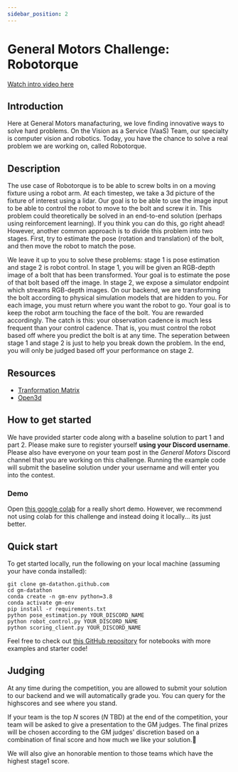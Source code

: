 ```yaml
---
sidebar_position: 2
---
```


# General Motors Challenge: Robotorque

[Watch intro video here](https://youtube.com)

## Introduction
Here at General Motors manafacturing, we love finding innovative ways to solve hard problems.
On the Vision as a Service (VaaS) Team, our specialty is computer vision and robotics.
Today, you have the chance to solve a real problem we are working on, called Robotorque.

## Description
The use case of Robotorque is to be able to screw bolts in on a moving fixture using a robot arm.
At each timestep, we take a 3d picture of the fixture of interest using a lidar.
Our goal is to be able to use the image
input to be able to control the robot to move to the bolt and screw it in.
This problem could theoretically be solved in an end-to-end solution (perhaps using reinforcement learning).
If you think you can do this, go right ahead!
However, another common approach is to divide this problem into two stages.
First, try to estimate the pose (rotation and translation) of the bolt, and then move the 
robot to match the pose.

We leave it up to you to solve these problems: stage 1 is pose estimation and stage 2 is robot control. 
In stage 1, you will be given an RGB-depth image of a bolt that has been transformed.
Your goal is to estimate the pose of that bolt based off the image.
In stage 2, we expose a simulator endpoint which streams RGB-depth images. On our backend, we are transforming
the bolt according to physical simulation models that are hidden to you. For each image, you must return
where you want the robot to go. Your goal is to keep the robot arm touching the face of the bolt. You
are rewarded accordingly. The catch is this: your observation cadence is much less frequent than your control cadence.
That is, you must control the robot based off where you predict the bolt is at any time.
The seperation between stage 1 and stage 2 is just to help you break down the problem. 
In the end, you will only be judged based off your performance on stage 2.


## Resources
- [Tranformation Matrix](https://en.wikipedia.org/wiki/Transformation_matrix)
- [Open3d](http://www.open3d.org/docs/release/introduction.html)
 

## How to get started
We have provided starter code along with a baseline solution to part 1 and part 2.
Please make sure to register yourself **using your Discord username**.
Please also have everyone on your team post in the *General Motors* Discord channel
that you are working on this challenge.
Running the example code will submit the baseline solution under your username
and will enter you into the contest.

### Demo
Open [this google colab](https://colab.research.google.com/drive/1jCrbcQwIKktIp0ea_v_4kHsZ71vmoaiK#scrollTo=Ux0rXpz1i8T7)
for a really short demo. However, we recommend not using colab for this challenge and instead doing it locally... its just better.

## Quick start
To get started locally, run the following on your local machine (assuming your have conda installed):
```
git clone gm-datathon.github.com
cd gm-datathon
conda create -n gm-env python=3.8
conda activate gm-env 
pip install -r requirements.txt
python pose_estimation.py YOUR_DISCORD_NAME
python robot_control.py YOUR_DISCORD_NAME
python scoring_client.py YOUR_DISCORD_NAME
```
Feel free to check out [this GitHub repository](https://github.com/josiahcoad/datathon-client) for notebooks with more examples and starter code!


## Judging
At any time during the competition, you are allowed to submit your solution to our backend and we
will automatically grade you. You can query for the highscores and see where you stand. 

If your team is the top *N* scores (*N* TBD) at the end of the competition, 
your team will be asked to give a presentation to the GM judges.
The final prizes will be chosen according to the GM judges' discretion based on a
combination of final score and how much we like your solution.🙂

We will also give an honorable mention to those teams which have the highest stage1 score.
